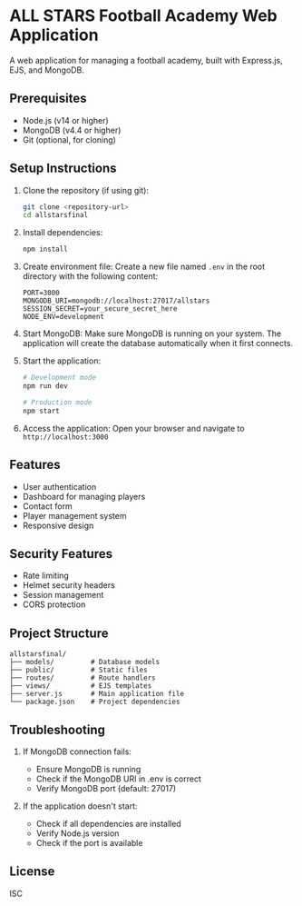 # ALL STARS Football Academy Web Application

A web application for managing a football academy, built with Express.js, EJS, and MongoDB.

## Prerequisites

- Node.js (v14 or higher)
- MongoDB (v4.4 or higher)
- Git (optional, for cloning)

## Setup Instructions

1. Clone the repository (if using git):
   ```bash
   git clone <repository-url>
   cd allstarsfinal
   ```

2. Install dependencies:
   ```bash
   npm install
   ```

3. Create environment file:
   Create a new file named `.env` in the root directory with the following content:
   ```
   PORT=3000
   MONGODB_URI=mongodb://localhost:27017/allstars
   SESSION_SECRET=your_secure_secret_here
   NODE_ENV=development
   ```

4. Start MongoDB:
   Make sure MongoDB is running on your system. The application will create the database automatically when it first connects.

5. Start the application:
   ```bash
   # Development mode
   npm run dev

   # Production mode
   npm start
   ```

6. Access the application:
   Open your browser and navigate to `http://localhost:3000`

## Features

- User authentication
- Dashboard for managing players
- Contact form
- Player management system
- Responsive design

## Security Features

- Rate limiting
- Helmet security headers
- Session management
- CORS protection

## Project Structure

```
allstarsfinal/
├── models/         # Database models
├── public/         # Static files
├── routes/         # Route handlers
├── views/          # EJS templates
├── server.js       # Main application file
└── package.json    # Project dependencies
```

## Troubleshooting

1. If MongoDB connection fails:
   - Ensure MongoDB is running
   - Check if the MongoDB URI in .env is correct
   - Verify MongoDB port (default: 27017)

2. If the application doesn't start:
   - Check if all dependencies are installed
   - Verify Node.js version
   - Check if the port is available

## License

ISC